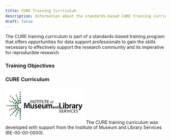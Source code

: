 ```yaml
---
title: CURE Training Curriculum
description: Information about the standards-based CURE training curriculum
draft: false
---
```

The CURE training curriculum is part of a standards-based training program that offers opportunities for data support professionals to gain the skills necessary to effectively support the research community and its imperative for reproducible research.

### Training Objectives

### CURE Curriculum


<img src="/images/imls_logo_2c.jpg" alt="Institute for Museum and Library Services" position="center" width="250px">
The CURE training curriculum was developed with support from the Institute of Museum and Library Services (RE-00-00-0000).
